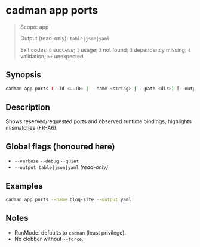 # cadman app ports

> Scope: app
> 
> Output (read-only): `table|json|yaml`
> 
> Exit codes: `0` success; `1` usage; `2` not found; `3` dependency missing; `4` validation; `5+` unexpected

## Synopsis
```bash
cadman app ports (--id <ULID> | --name <string> | --path <dir>) [--output table|json|yaml]
```

## Description
Shows reserved/requested ports and observed runtime bindings; highlights mismatches (FR-A6).

## Global flags (honoured here)
- `--verbose` `--debug` `--quiet`
- `--output table|json|yaml` *(read-only)*

## Examples
```bash
cadman app ports --name blog-site --output yaml
```

## Notes
- RunMode: defaults to `cadman` (least privilege).
- No clobber without `--force`.
